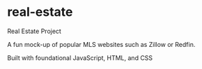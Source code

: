 # real-estate
Real Estate Project

A fun mock-up of popular MLS websites such as Zillow or Redfin.

Built with foundational JavaScript, HTML, and CSS
